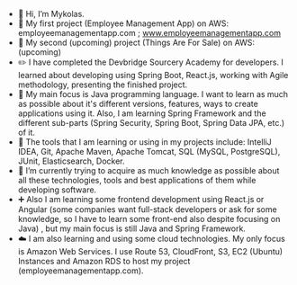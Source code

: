 - 👋 Hi, I’m Mykolas.
- :hammer: My first project (Employee Management App) on AWS: employeemanagementapp.com ; www.employeemanagementapp.com
- :hammer: My second (upcoming) project (Things Are For Sale) on AWS: (upcoming)
- :pencil2: I have completed the Devbridge Sourcery Academy for developers. I learned about developing using Spring Boot, React.js, working with Agile methodology, presenting the finished project. 
- 👀 My main focus is Java programming language. I want to learn as much as possible about it's different versions, features, ways to create applications using it. Also, I am learning Spring Framework and the different sub-parts (Spring Security, Spring Boot, Spring Data JPA, etc.) of it.
- 🔧 The tools that I am learning or using in my projects include: IntelliJ IDEA, Git, Apache Maven, Apache Tomcat, SQL (MySQL, PostgreSQL), JUnit, Elasticsearch, Docker.
- 🌱 I’m currently trying to acquire as much knowledge as possible about all these technologies, tools and best applications of them while developing software.
- ➕ Also I am learning some frontend development using React.js or Angular (some companies want full-stack developers or ask for some knowledge, so I have to learn some front-end also despite focusing on Java) , but my main focus is still Java and Spring Framework.
- :cloud: I am also learning and using some cloud technologies. My only focus is Amazon Web Services. I use Route 53, CloudFront, S3, EC2 (Ubuntu) Instances and Amazon RDS to host my project (employeemanagementapp.com).


<!---
MykKuc/MykKuc is a ✨ special ✨ repository because its `README.md` (this file) appears on your GitHub profile.
You can click the Preview link to take a look at your changes.
--->
